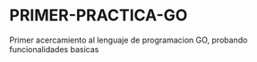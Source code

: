 # PRIMER-PRACTICA-GO
Primer acercamiento al lenguaje de programacion GO, probando funcionalidades basicas
